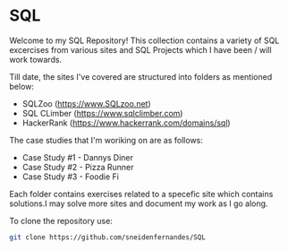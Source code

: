 # SQL 

Welcome to my SQL Repository! This collection contains a variety of SQL excercises from various sites and SQL Projects which I have been / will work towards. 



Till date, the sites I've covered are structured into folders as mentioned below:

- SQLZoo  (https://www.SQLzoo.net)
- SQL CLimber (https://www.sqlclimber.com)
- HackerRank (https://www.hackerrank.com/domains/sql)

The case studies that I'm woriking on are as follows:
-  Case Study #1 - Dannys Diner
-  Case Study #2 - Pizza Runner
-  Case Study #3 - Foodie Fi



Each folder contains exercises related to a specefic site which contains solutions.I may solve more sites and document my work as I go along. 



To clone the repository use: 

   ```sh
   git clone https://github.com/sneidenfernandes/SQL
